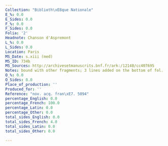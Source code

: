 ```yaml
---
Collection: "Biblioth\xE8que Nationale"
E_%: 0.0
E_Sides: 0.0
F_%: 0.0
F_Sides: 0.0
Folia: '2'
Headnote: Chanson d'Aspremont
L_%: 0.0
L_Sides: 0.0
Location: Paris
MS_Date: s.xiii (med)
MS_ID: 734b
MS_Sources: http://archivesetmanuscrits.bnf.fr/ark:/12148/cc407695
Notes: bound with other fragments; 3 lines added on the bottom of fol. 8r in French
O_%: 0.0
O_Sides: 0.0
Place_of_production: ''
Produced_for: ''
Reference: "nov. acq. fran\xE7. 5094"
percentage_English: 0.0
percentage_French: 100.0
percentage_Latin: 0.0
percentage_Other: 0.0
total_sides_English: 0.0
total_sides_French: 4.0
total_sides_Latin: 0.0
total_sides_Other: 0.0

---
```

